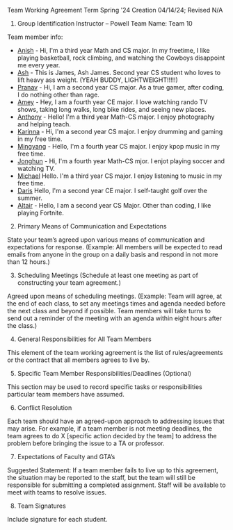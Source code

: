 Team Working Agreement
Term Spring '24
Creation 04/14/24; Revised N/A
1) Group Identification
Instructor – Powell
Team Name: Team 10

Team member info:

- [Anish](https://github.com/anishcd) - Hi, I'm a third year Math and CS major. In my freetime, I like playing basketball, rock climbing, and watching the Cowboys disappoint me every year.
- [Ash](https://github.com/ashjam2005?tab=repositories) - This is James, Ash James. Second year CS student who loves to lift heavy ass weight. (YEAH BUDDY, LIGHTWEIGHT!!!!!)
- [Pranav](https://github.com/pprabu-ucsd) - Hi, I am a second year CS major. As a true gamer, after coding, I do nothing other than rage.
- [Amey](https://github.com/amey247) - Hey, I am a fourth year CE major. I love watching rando TV shows, taking long walks, long bike rides, and seeing new places.
- [Anthony](https://github.com/AntDaKnee) - Hello! I'm a third year Math-CS major. I enjoy photography and helping teach.
- [Karinna](https://github.com/karinnamonzon) - Hi, I'm a second year CS major. I enjoy drumming and gaming in my free time.
- [Mingyang](https://github.com/Mingyang-Sun) - Hello, I'm a fourth year CS major. I enjoy kpop music in my free time.
- [Jonghun](https://github.com/UCSDJonghun) - Hi, I'm a fourth year Math-CS mjor. I enjot playing soccer and watching TV.
- [Michael](https://github.com/mic051) Hello. I'm a third year CS major. I enjoy listening to music in my free time.
- [Daris](https://github.com/darischen) Hello, I'm a second year CE major. I self-taught golf over the summer.
- [Altair](https://github.com/alaguelo) - Hello, I am a second year CS Major. Other than coding, I like playing Fortnite.		
2) Primary Means of Communication and Expectations

State your team’s agreed upon various means of communication and expectations for response. (Example: All members will be expected to read emails from anyone in the group on a daily basis and respond in not more than 12 hours.)

3) Scheduling Meetings (Schedule at least one meeting as part of constructing your team agreement.)

Agreed upon means of scheduling meetings. (Example: Team will agree, at the end of each class, to set any meetings times and agenda needed before the next class and beyond if possible. Team members will take turns to send out a reminder of the meeting with an agenda within eight hours after the class.)

4) General Responsibilities for All Team Members

This element of the team working agreement is the list of rules/agreements or the contract that all members agrees to live by.

5) Specific Team Member Responsibilities/Deadlines (Optional)

This section may be used to record specific tasks or responsibilities particular team members have assumed.

6) Conflict Resolution

Each team should have an agreed-upon approach to addressing issues that may arise. For example, if a team member is not meeting deadlines, the team agrees to do X [specific action decided by the team] to address the problem before bringing the issue to a TA or professor.

7) Expectations of Faculty and GTA’s

Suggested Statement:
If a team member fails to live up to this agreement, the situation may be reported to the staff, but the team will still be responsible for submitting a completed assignment. Staff will be available to meet with teams to resolve issues.

8) Team Signatures

Include signature for each student.